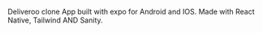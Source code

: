 Deliveroo clone App built with expo for Android and IOS. Made with React Native, Tailwind AND Sanity.
